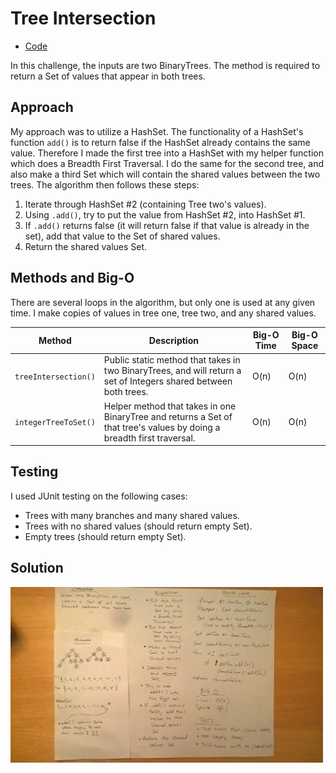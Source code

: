 # Tree Intersection
* [Code](../src/main/java/tree)

In this challenge, the inputs are two BinaryTrees. The method is required to return a Set of values that appear in both trees.

## Approach

My approach was to utilize a HashSet. The functionality of a HashSet's function `add()` is to return false if the HashSet already contains the same value.  Therefore I made the first tree into a HashSet with my helper function which does a Breadth First Traversal.  I do the same for the second tree, and also make a third Set which will contain the shared values between the two trees.  The algorithm then follows these steps:

1. Iterate through HashSet #2 (containing Tree two's values).  
2. Using `.add()`, try to put the value from HashSet #2, into HashSet #1. 
3. If `.add()` returns false (it will return false if that value is already in the set), add that value to the Set of shared values.
4. Return the shared values Set.

## Methods and Big-O

There are several loops in the algorithm, but only one is used at any given time.  I make copies of values in tree one, tree two, and any shared values.

| Method                    | Description                                                                                                                        | Big-O Time  | Big-O Space  |
|---------------------------|------------------------------------------------------------------------------------------------------------------------------------|-------------|--------------|
| `treeIntersection()`      | Public static method that takes in two BinaryTrees, and will return a set of Integers shared between both trees.                   | O(n)        | O(n)         |
| `integerTreeToSet()`      | Helper method that takes in one BinaryTree and returns a Set of that tree's values by doing a breadth first traversal.             | O(n)        | O(n)         |

## Testing

I used JUnit testing on the following cases:
* Trees with many branches and many shared values.
* Trees with no shared values (should return empty Set).
* Empty trees (should return empty Set).

## Solution

<img src="../assets/tree-intersection.jpg" width="500">

